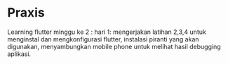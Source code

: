 # Praxis
Learning flutter
minggu ke 2 :
hari 1:
mengerjakan latihan 2,3,4 untuk menginstal dan mengkonfigurasi flutter, instalasi piranti yang akan digunakan, menyambungkan mobile phone untuk melihat hasil debugging aplikasi.
